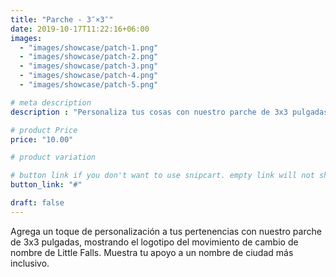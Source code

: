 ```yaml
---
title: "Parche - 3″×3″"
date: 2019-10-17T11:22:16+06:00
images: 
  - "images/showcase/patch-1.png"
  - "images/showcase/patch-2.png"
  - "images/showcase/patch-3.png"
  - "images/showcase/patch-4.png"
  - "images/showcase/patch-5.png"

# meta description
description : "Personaliza tus cosas con nuestro parche de 3x3 pulgadas con el logotipo del movimiento de cambio de nombre de Little Falls"

# product Price
price: "10.00"

# product variation

# button link if you don't want to use snipcart. empty link will not show button
button_link: "#"

draft: false
---
```


Agrega un toque de personalización a tus pertenencias con nuestro parche de 3x3 pulgadas, mostrando el logotipo del movimiento de cambio de nombre de Little Falls. Muestra tu apoyo a un nombre de ciudad más inclusivo.
